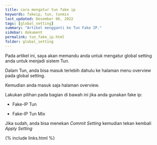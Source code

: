 ```yaml
---
title: cara mengatur tun fake ip
keywords: fakeip, tun, tunmix
last_updated: Desember 06, 2022
tags: [global_setting]
summary: "Artikel mengganti ke Tun Fake IP."
sidebar: dokument
permalink: tun_fake_ip.html
folder: global_setting
---
```


Pada artikel ini, saya akan memandu anda untuk mengatur global setting anda untuk menjadi sistem Tun.

Dalam Tun, anda bisa masuk terlebih dahulu ke halaman menu overview pada global setting.

Kemudian anda masuk saja halaman overview.

Lakukan pilihan pada bagian di bawah ini jika anda gunakan fake ip:

- Fake-IP Tun

- Fake-IP Tun Mix

Jika sudah, anda bisa menekan *Commit Setting* kemudian tekan kembali *Apply Setting*

{% include links.html %}

